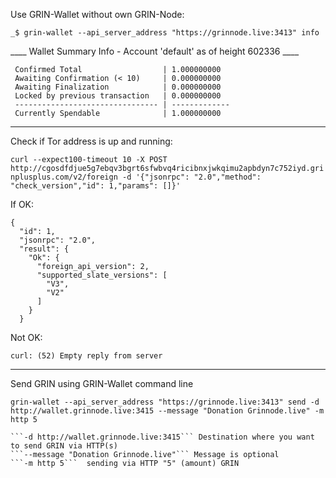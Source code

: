 Use GRIN-Wallet without own GRIN-Node:

```_$ grin-wallet --api_server_address "https://grinnode.live:3413" info```

____ Wallet Summary Info - Account 'default' as of height 602336 ____
```
 Confirmed Total                  | 1.000000000 
 Awaiting Confirmation (< 10)     | 0.000000000 
 Awaiting Finalization            | 0.000000000 
 Locked by previous transaction   | 0.000000000 
 -------------------------------- | ------------- 
 Currently Spendable              | 1.000000000 
```

-----------------------------------------

Check if Tor address is up and running:

```curl --expect100-timeout 10 -X POST http://cgosdfdjue5g7ebqv3bgrt6sfwbvq4ricibnxjwkqimu2apbdyn7c752iyd.grinplusplus.com/v2/foreign -d '{"jsonrpc": "2.0","method": "check_version","id": 1,"params": []}' ```

If OK:

```
{
  "id": 1,
  "jsonrpc": "2.0",
  "result": {
    "Ok": {
      "foreign_api_version": 2,
      "supported_slate_versions": [
        "V3",
        "V2"
      ]
    }
  }
```

Not OK:

```curl: (52) Empty reply from server```


-----------------------------------------

Send GRIN using GRIN-Wallet command line

```grin-wallet --api_server_address "https://grinnode.live:3413" send -d http://wallet.grinnode.live:3415 --message "Donation Grinnode.live" -m http 5```

```--api_server_address "https://grinnode.live:3413  If you dont have your own node, you can always use our public API
```-d http://wallet.grinnode.live:3415``` Destination where you want to send GRIN via HTTP(s)
```--message "Donation Grinnode.live"``` Message is optional
```-m http 5```  sending via HTTP "5" (amount) GRIN
